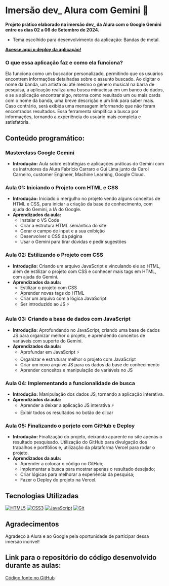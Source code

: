 # Imersão dev_ Alura com Gemini 🤖

**Projeto prático elaborado na imersão dev_ da Alura com o Google Gemini entre os dias 02 a 06 de Setembro de 2024.**

* Tema escolhido para desenvolvimento da aplicação: Bandas de metal.

[**Acesse aqui o deploy da aplicação!**](https://imersao-dev-alura-com-gemini.vercel.app/)

### O que essa aplicação faz e como ela funciona?

Ela funciona como um buscador personalizado, permitindo que os usuários encontrem informações detalhadas sobre o assunto buscado. Ao digitar o nome da banda, um artista ou até mesmo o gênero musical na barra de pesquisa, a aplicação realiza uma busca minuciosa em um banco de dados, e se a aplicação encontrar algo, retorna como resultado um ou mais cards com o nome da banda, uma breve descrição e um link para saber mais. Caso contrário, será exibida uma mensagem informando que não foram encontrados resultados. Essa ferramenta simplifica a busca por informações, tornando a experiência do usuário mais completa e satisfatória.

## Conteúdo programático:

### Masterclass Google Gemini
* **Introdução:** Aula sobre estratégias e aplicações práticas do Gemini com os instrutores da Alura Fabrício Carraro e Gui Lima junto da Carol Carneiro, customer Engineer, Machine Learning, Google Cloud.

### Aula 01: Iniciando o Projeto com HTML e CSS 
* **Introdução:** Iniciado o mergulho no projeto vendo alguns conceitos de HTML e CSS, para iniciar a criação da base de conhecimento, com ajuda do Gemini, a IA do Google.
* **Aprendizados da aula:**
  * Instalar o VS Code 
  * Criar a estrutura HTML semântica do site ️
  * Gerar o campo de input e a sua exibição 
  * Desenvolver o CSS da página 
  * Usar o Gemini para tirar dúvidas e pedir sugestões 

### Aula 02: Estilizando o Projeto com CSS 
* **Introdução:** Criando um arquivo JavaScript e vinculando ele ao HTML, além de estilizar o projeto com CSS e conhecer mais tags em HTML, com ajuda do Gemini.
* **Aprendizados da aula:**
  * Estilizar o projeto com CSS 
  * Aprender novas tags do HTML ️
  * Criar um arquivo com a lógica JavaScript 
  * Ser introduzido ao JS ⚡

### Aula 03: Criando a base de dados com JavaScript 
* **Introdução:** Aprofundando no JavaScript, criando uma base de dados JS para organizar melhor o projeto, e aprendendo conceitos de variáveis com suporte do Gemini.
* **Aprendizados da aula:**
  * Aprofundar em JavaScript ⚡
  * Organizar e estruturar melhor o projeto com JavaScript ️
  * Criar um novo arquivo JS para os dados da base de conhecimento 
  * Aprender conceitos e manipulação de variáveis no JS 

### Aula 04: Implementando a funcionalidade de busca 
* **Introdução:** Manipulação dos dados JS, tornando a aplicação interativa.
* **Aprendizados da aula:**
  * Aprender a deixar a aplicação JS interativa ⚡
  * Exibir todos os resultados no botão de clicar ️

### Aula 05: Finalizando o porjeto com GitHub e Deploy
* **Introdução:** Finalização do projeto, deixando aparente no site apenas o resultado pesquisado. Utilização do GitHub para divulgação dos trabalhos e portfólios e, utilização da plataforma Vercel para rodar o projeto.
* **Aprendizados da aula:**
  * Aprender a colocar o código no GitHub;
  * Implementar a busca para mostrar apenas o resultado desejado;
  * Criar lógicas para melhorar a experiência da pesquisa;
  * Fazer o Deploy do projeto na Vercel.

## Tecnologias Utilizadas
[![HTML5](https://img.shields.io/badge/HTML5-E34F26?style=for-the-badge&logo=html5&logoColor=white)](https://developer.mozilla.org/en-US/docs/Web/HTML)
[![CSS3](https://img.shields.io/badge/CSS3-1572B6?style=for-the-badge&logo=css3&logoColor=white)](https://developer.mozilla.org/en-US/docs/Web/CSS)
[![JavaScript](https://img.shields.io/badge/JavaScript-323330?style=for-the-badge&logo=javascript&logoColor=F7DF1E)](https://developer.mozilla.org/en-US/docs/Web/JavaScript)
[![Git](https://img.shields.io/badge/Git-1F71AB?style=for-the-badge&logo=git&logoColor=white)](https://git-scm.com/)

## Agradecimentos
Agradeço à Alura e ao Google pela oportunidade de participar dessa imersão incrível!

## Link para o repositório do código desenvolvido durante as aulas:
[Código fonte no GitHub](https://github.com/guilhermeonrails/_nT5-3j-K/tree/main)